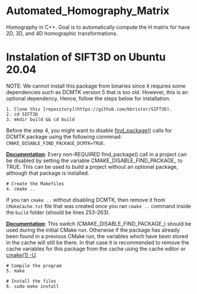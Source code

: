 # Automated_Homography_Matrix
Homography in C++. Goal is to automatically compute the H matrix for have 2D, 3D, and 4D homographic transformations. 

# Instalation of SIFT3D on Ubuntu 20.04

NOTE: We cannot install this package from binaries since it requires some dependencies such as DCMTK version 5 that is too old. However, this is an optional dependency. Hence, follow the steps below for installation.

	1. Clone this [repository](https://github.com/bbrister/SIFT3D).
	2. cd SIFT3D
	3. mkdir build && cd build

Before the step 4, you might want to disable [find_package()](https://cmake.org/cmake/help/v3.5/command/find_package.html#command:find_package) calls for DCMTK package using the following commnad: `CMAKE_DISABLE_FIND_PACKAGE_DCMTK=TRUE`. 

**[Documentation](https://cmake.org/cmake/help/v3.5/variable/CMAKE_DISABLE_FIND_PACKAGE_PackageName.html#variable:CMAKE_DISABLE_FIND_PACKAGE_%3CPackageName%3E)**: Every non-REQUIRED find_package() call in a project can be disabled by setting the variable CMAKE_DISABLE_FIND_PACKAGE_<PackageName> to TRUE. This can be used to build a project without an optional package, although that package is installed.
	
	# Create the Makefiles
	4. cmake .. 
	
If you ran `cmake ..` without disabling DCMTK, then remove it from `CMakeCache.txt` file that was created once you ran `cmake ..` command inside the `build` folder (should be lines 253-263).

**[Documentation](https://cmake.org/cmake/help/v3.5/variable/CMAKE_DISABLE_FIND_PACKAGE_PackageName.html#variable:CMAKE_DISABLE_FIND_PACKAGE_%3CPackageName%3E)**: This switch (CMAKE_DISABLE_FIND_PACKAGE_<PackageName>) should be used during the initial CMake run. Otherwise if the package has already been found in a previous CMake run, the variables which have been stored in the cache will still be there. In that case it is recommended to remove the cache variables for this package from the cache using the cache editor or [cmake(1) -U](https://cmake.org/cmake/help/v3.5/manual/cmake.1.html#manual:cmake(1)).


	# Compile the program
	5. make
	
	# Install the files
	6. sudo make install
		


